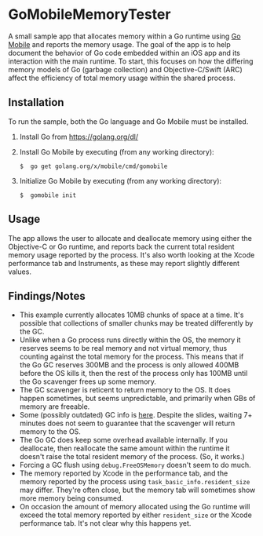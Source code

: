 # GoMobileMemoryTester

A small sample app that allocates memory within a Go runtime using [Go Mobile](https://github.com/golang/mobile) and reports the memory usage. The goal of the app is to help document the behavior of Go code embedded within an iOS app and its interaction with the main runtime. To start, this focuses on how the differing memory models of Go (garbage collection) and Objective-C/Swift (ARC) affect the efficiency of total memory usage within the shared process.

## Installation

To run the sample, both the Go language and Go Mobile must be installed.

1. Install Go from https://golang.org/dl/
2. Install Go Mobile by executing (from any working directory):

	```
	$  go get golang.org/x/mobile/cmd/gomobile
	```

3. Initialize Go Mobile by executing (from any working directory):

	```
	$  gomobile init
	```

## Usage

The app allows the user to allocate and deallocate memory using either the Objective-C or Go runtime, and reports back the current total resident memory usage reported by the process. It's also worth looking at the Xcode performance tab and Instruments, as these may report slightly different values.

## Findings/Notes

- This example currently allocates 10MB chunks of space at a time. It's possible that collections of smaller chunks may be treated differently by the GC.
- Unlike when a Go process runs directly within the OS, the memory it reserves seems to be real memory and not virtual memory, thus counting against the total memory for the process. This means that if the Go GC reserves 300MB and the process is only allowed 400MB before the OS kills it, then the rest of the process only has 100MB until the Go scavenger frees up some memory.
- The GC scavenger is reticent to return memory to the OS. It does happen sometimes, but seems unpredictable, and primarily when GBs of memory are freeable.
- Some (possibly outdated) GC info is [here](http://www.slideshare.net/jgrahamc/go-memory). Despite the slides, waiting 7+ minutes does not seem to guarantee that the scavenger will return memory to the OS.
- The Go GC does keep some overhead available internally. If you deallocate, then reallocate the same amount within the runtime it doesn't raise the total resident memory of the process. (So, it works.)
- Forcing a GC flush using `debug.FreeOSMemory` doesn't seem to do much.
- The memory reported by Xcode in the performance tab, and the memory reported by the process using `task_basic_info.resident_size` may differ. They're often close, but the memory tab will sometimes show more memory being consumed.
- On occasion the amount of memory allocated using the Go runtime will exceed the total memory reported by either `resident_size` or the Xcode performance tab. It's not clear why this happens yet.

